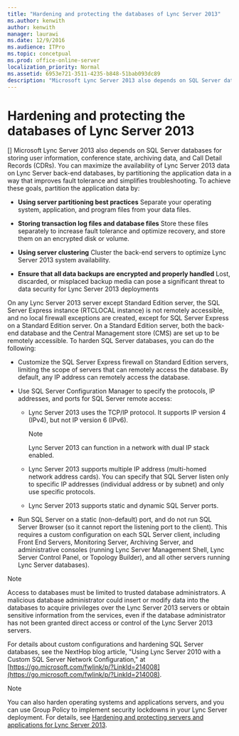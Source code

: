 ```yaml
---
title: "Hardening and protecting the databases of Lync Server 2013"
ms.author: kenwith
author: kenwith
manager: laurawi
ms.date: 12/9/2016
ms.audience: ITPro
ms.topic: concetpual
ms.prod: office-online-server
localization_priority: Normal
ms.assetid: 6953e721-3511-4235-b848-51bab093dc89
description: "Microsoft Lync Server 2013 also depends on SQL Server databases for storing user information, conference state, archiving data, and Call Detail Records (CDRs). You can maximize the availability of Lync Server 2013 data on Lync Server back-end databases, by partitioning the application data in a way that improves fault tolerance and simplifies troubleshooting. To achieve these goals, partition the application data by:"
---
```


# Hardening and protecting the databases of Lync Server 2013
[]
Microsoft Lync Server 2013 also depends on SQL Server databases for storing user information, conference state, archiving data, and Call Detail Records (CDRs). You can maximize the availability of Lync Server 2013 data on Lync Server back-end databases, by partitioning the application data in a way that improves fault tolerance and simplifies troubleshooting. To achieve these goals, partition the application data by:
  
- **Using server partitioning best practices** Separate your operating system, application, and program files from your data files. 
    
- **Storing transaction log files and database files** Store these files separately to increase fault tolerance and optimize recovery, and store them on an encrypted disk or volume. 
    
- **Using server clustering** Cluster the back-end servers to optimize Lync Server 2013 system availability. 
    
- **Ensure that all data backups are encrypted and properly handled** Lost, discarded, or misplaced backup media can pose a significant threat to data security for Lync Server 2013 deployments 
    
On any Lync Server 2013 server except Standard Edition server, the SQL Server Express instance (RTCLOCAL instance) is not remotely accessible, and no local firewall exceptions are created, except for SQL Server Express on a Standard Edition server. On a Standard Edition server, both the back-end database and the Central Management store (CMS) are set up to be remotely accessible. To harden SQL Server databases, you can do the following:
  
- Customize the SQL Server Express firewall on Standard Edition servers, limiting the scope of servers that can remotely access the database. By default, any IP address can remotely access the database.
    
- Use SQL Server Configuration Manager to specify the protocols, IP addresses, and ports for SQL Server remote access: 
    
  - Lync Server 2013 uses the TCP/IP protocol. It supports IP version 4 (IPv4), but not IP version 6 (IPv6).
    
    > [!NOTE]
    > Lync Server 2013 can function in a network with dual IP stack enabled. 
  
  - Lync Server 2013 supports multiple IP address (multi-homed network address cards). You can specify that SQL Server listen only to specific IP addresses (individual address or by subnet) and only use specific protocols.
    
  - Lync Server 2013 supports static and dynamic SQL Server ports.
    
- Run SQL Server on a static (non-default) port, and do not run SQL Server Browser (so it cannot report the listening port to the client). This requires a custom configuration on each SQL Server client, including Front End Servers, Monitoring Server, Archiving Server, and administrative consoles (running Lync Server Management Shell, Lync Server Control Panel, or Topology Builder), and all other servers running Lync Server databases).
    
> [!NOTE]
> Access to databases must be limited to trusted database administrators. A malicious database administrator could insert or modify data into the databases to acquire privileges over the Lync Server 2013 servers or obtain sensitive information from the services, even if the database administrator has not been granted direct access or control of the Lync Server 2013 servers. 
  
For details about custom configurations and hardening SQL Server databases, see the NextHop blog article, "Using Lync Server 2010 with a Custom SQL Server Network Configuration," at [https://go.microsoft.com/fwlink/p/?LinkId=214008](https://go.microsoft.com/fwlink/p/?LinkId=214008).
  
> [!NOTE]
> You can also harden operating systems and applications servers, and you can use Group Policy to implement security lockdowns in your Lync Server deployment. For details, see [Hardening and protecting servers and applications for Lync Server 2013](hardening-and-protecting-servers-and-applications-for-lync-server-2013.md). 
  

